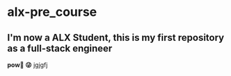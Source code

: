 # alx-pre_course

## I'm now a ALX Student, this is my first repository as a full-stack engineer 
**pow🔫 😜**
jgjgfj
